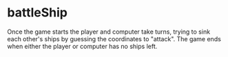 # battleShip
Once the game starts the player and computer take turns, trying to sink each other's ships by guessing the coordinates to "attack". The game ends when either the player or computer has no ships left.
